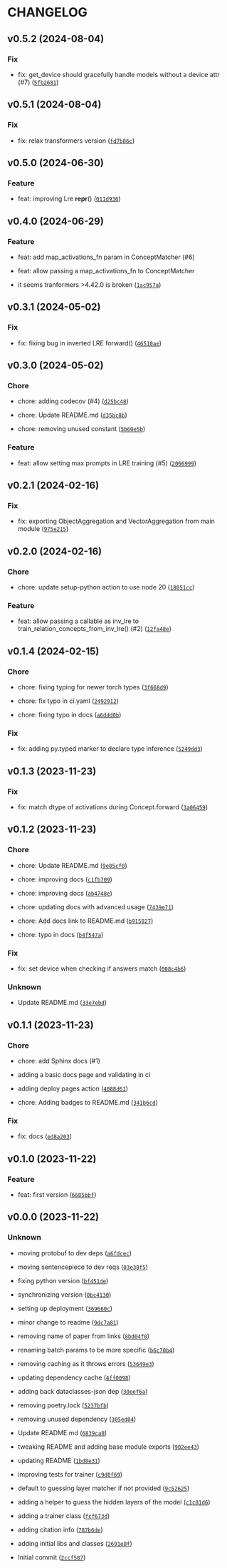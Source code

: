# CHANGELOG



## v0.5.2 (2024-08-04)

### Fix

* fix: get_device should gracefully handle models without a device attr (#7) ([`5fb2681`](https://github.com/chanind/linear-relational/commit/5fb26819c4232e399810c36ff25601c7d3f3b02a))


## v0.5.1 (2024-08-04)

### Fix

* fix: relax transformers version ([`fd7b86c`](https://github.com/chanind/linear-relational/commit/fd7b86ce573ab427bf77d37b4e6d7c51be3f00ba))


## v0.5.0 (2024-06-30)

### Feature

* feat: improving Lre __repr__() ([`011d936`](https://github.com/chanind/linear-relational/commit/011d9369ff73c390ac53457138e067a18a5909c9))


## v0.4.0 (2024-06-29)

### Feature

* feat: add map_activations_fn param in ConceptMatcher (#6)

* feat: allow passing a map_activations_fn to ConceptMatcher

* it seems tranformers &gt;4.42.0 is broken ([`1ac957a`](https://github.com/chanind/linear-relational/commit/1ac957a0f3e3977e07c565c0594f394f960ca058))


## v0.3.1 (2024-05-02)

### Fix

* fix: fixing bug in inverted LRE forward() ([`46510ae`](https://github.com/chanind/linear-relational/commit/46510ae2f5f44f95a4ca9defef3e4d74bb6e44e8))


## v0.3.0 (2024-05-02)

### Chore

* chore: adding codecov (#4) ([`d25bc48`](https://github.com/chanind/linear-relational/commit/d25bc4803fe7d4748ada69843db4c63036e97beb))

* chore: Update README.md ([`d35bc8b`](https://github.com/chanind/linear-relational/commit/d35bc8b540862429338fbddba809fe9c06099b48))

* chore: removing unused constant ([`5b60e5b`](https://github.com/chanind/linear-relational/commit/5b60e5b546f4a9a2cb2378d6d48dcab6c3643d40))

### Feature

* feat: allow setting max prompts in LRE training (#5) ([`2066999`](https://github.com/chanind/linear-relational/commit/2066999bf4d60ae63beb287dbb367c0de78006c0))


## v0.2.1 (2024-02-16)

### Fix

* fix: exporting ObjectAggregation and VectorAggregation from main module ([`975e215`](https://github.com/chanind/linear-relational/commit/975e215cc44f7d45f6c676ecd2efc73f5db9a546))


## v0.2.0 (2024-02-16)

### Chore

* chore: update setup-python action to use node 20 ([`18051cc`](https://github.com/chanind/linear-relational/commit/18051cc2c1615abb7af32db0aa80c7b0ffe81fdb))

### Feature

* feat: allow passing a callable as inv_lre to train_relation_concepts_from_inv_lre() (#2) ([`12fa48e`](https://github.com/chanind/linear-relational/commit/12fa48e77e7ee7901420557b9eea0055f02381c8))


## v0.1.4 (2024-02-15)

### Chore

* chore: fixing typing for newer torch types ([`3f668d9`](https://github.com/chanind/linear-relational/commit/3f668d964d0ea7a06742c4286f93250b1fe01abc))

* chore: fix typo in  ci.yaml ([`2492912`](https://github.com/chanind/linear-relational/commit/249291238aa0665cc5c7e1280c21c0302f0e0b0c))

* chore: fixing typo in docs ([`a6ddd0b`](https://github.com/chanind/linear-relational/commit/a6ddd0b7a1442f770ab3d2e0e9c8c76b3664aacd))

### Fix

* fix: adding py.typed marker to declare type inference ([`5249dd3`](https://github.com/chanind/linear-relational/commit/5249dd37f347457afcb017527a5014c2729b936f))


## v0.1.3 (2023-11-23)

### Fix

* fix: match dtype of activations during Concept.forward ([`3a06459`](https://github.com/chanind/linear-relational/commit/3a064595c314d5b9ca1944e9eb4541a041128262))


## v0.1.2 (2023-11-23)

### Chore

* chore: Update README.md ([`9e85cf0`](https://github.com/chanind/linear-relational/commit/9e85cf040d658b2df2f971f32fb988f3f3cc3ea9))

* chore: improving docs ([`c1fb709`](https://github.com/chanind/linear-relational/commit/c1fb7096314674de45237d879230180559a37408))

* chore: improving docs ([`ab4748e`](https://github.com/chanind/linear-relational/commit/ab4748e01d8f2c08c173491c7f9993312e826b89))

* chore: updating docs with advanced usage ([`7439e71`](https://github.com/chanind/linear-relational/commit/7439e71bdbf0379deadeb983b8f0116bcf049c92))

* chore: Add docs link to README.md ([`b915827`](https://github.com/chanind/linear-relational/commit/b915827b06f3442eaff73b49e382e4e93da124cf))

* chore: typo in docs ([`b4f547a`](https://github.com/chanind/linear-relational/commit/b4f547a329af3a4fa2b4f91212c72d695e56b019))

### Fix

* fix: set device when checking if answers match ([`008c4b6`](https://github.com/chanind/linear-relational/commit/008c4b61fc707308e7cb4beafe8f4c065051eb48))

### Unknown

* Update README.md ([`33e7ebd`](https://github.com/chanind/linear-relational/commit/33e7ebd426b4e61dc9b7564057eb42d92ffc26e7))


## v0.1.1 (2023-11-23)

### Chore

* chore:  add Sphinx docs (#1)

* adding a basic docs page and validating in ci

* adding deploy pages action ([`4088d61`](https://github.com/chanind/linear-relational/commit/4088d61da5479fe7578511ed2afd3059cbd2341a))

* chore: Adding badges to README.md ([`341b6cd`](https://github.com/chanind/linear-relational/commit/341b6cdd0c522e7492f3b49e1430a0e1fed33375))

### Fix

* fix: docs ([`ed8a203`](https://github.com/chanind/linear-relational/commit/ed8a203d25ecb8e55f11d24cf2f687ad0477fed4))


## v0.1.0 (2023-11-22)

### Feature

* feat: first version ([`6685bbf`](https://github.com/chanind/linear-relational/commit/6685bbf0a1257e2f027db78468b3f93e175f7bf1))


## v0.0.0 (2023-11-22)

### Unknown

* moving protobuf to dev deps ([`a6fdcec`](https://github.com/chanind/linear-relational/commit/a6fdcec46bd5a7744b8de6a6e2e0adc435bc7860))

* moving sentencepiece to dev reqs ([`03e38f5`](https://github.com/chanind/linear-relational/commit/03e38f5fa66d375972668ed3ed6cd812002ed298))

* fixing python version ([`bf451de`](https://github.com/chanind/linear-relational/commit/bf451dea4f71282718a14c55ad7c99327d71c916))

* synchronizing version ([`0bc4130`](https://github.com/chanind/linear-relational/commit/0bc4130bc5df8b141ac6eb6d98e51aa8ba777eee))

* setting up deployment ([`369660c`](https://github.com/chanind/linear-relational/commit/369660cf197aa08f82568b3bb2c61712f869b571))

* minor change to readme ([`9dc7a81`](https://github.com/chanind/linear-relational/commit/9dc7a813a236ae526dc20404ce40b8e29fdd4af2))

* removing name of paper from links ([`8bd04f0`](https://github.com/chanind/linear-relational/commit/8bd04f05e230910ecf17ab7988888093c7368ec9))

* renaming batch params to be more specific ([`b6c70b4`](https://github.com/chanind/linear-relational/commit/b6c70b4a67ad7562dfec1eaa4d98675f1a7b9e69))

* removing caching as it throws errors ([`53649e3`](https://github.com/chanind/linear-relational/commit/53649e35c5831962708522f00b15cf84a2f075a8))

* updating dependency cache ([`4ff0098`](https://github.com/chanind/linear-relational/commit/4ff00980afa5ea2299a8b2bf9e9b053525ef0d50))

* adding back dataclasses-json dep ([`30eef6a`](https://github.com/chanind/linear-relational/commit/30eef6a2dece3cdcf610ec9e30e98a08c8db4cac))

* removing poetry.lock ([`5237bfb`](https://github.com/chanind/linear-relational/commit/5237bfb10e1f8db3afbb9144b826051f2b0a5d79))

* removing unused dependency ([`305ed04`](https://github.com/chanind/linear-relational/commit/305ed044e9f3c842efb7e47eef9071a3c128ba51))

* Update README.md ([`6839ca0`](https://github.com/chanind/linear-relational/commit/6839ca044beceac53caba049df6566efc6a04205))

* tweaking README and adding base module exports ([`902ee43`](https://github.com/chanind/linear-relational/commit/902ee43c4d66a79d05a55a87d939c8ae955aa7cd))

* updating README ([`1bd8e31`](https://github.com/chanind/linear-relational/commit/1bd8e31bfd9adc319a7972fdf8286b1218c38dce))

* improving tests for trainer ([`c9d0f69`](https://github.com/chanind/linear-relational/commit/c9d0f694b496704ffe856e93b631eeb7daeab22d))

* default to guessing layer matcher if not provided ([`9c52625`](https://github.com/chanind/linear-relational/commit/9c5262572284ac3c0160b5427a13da79261b4108))

* adding a helper to guess the hidden layers of the model ([`c1c01d6`](https://github.com/chanind/linear-relational/commit/c1c01d6a35ef1b1eb6292a2da8a99d011ca2b495))

* adding a trainer class ([`fcf673d`](https://github.com/chanind/linear-relational/commit/fcf673d1b43780f0acef4e6f7b072322b76a5f88))

* adding citation info ([`787b6de`](https://github.com/chanind/linear-relational/commit/787b6dec878c798f37634d317a1483f6cae32b64))

* adding initial libs and classes ([`2691e8f`](https://github.com/chanind/linear-relational/commit/2691e8ff57dd4d997712668733473c8374510e8b))

* Initial commit ([`2ccf587`](https://github.com/chanind/linear-relational/commit/2ccf58722ca52a967653a8acc877407ce1ad62c0))
